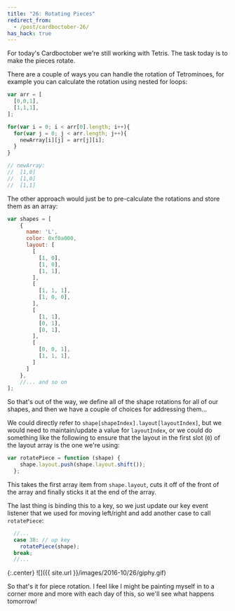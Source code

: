 ```yaml
---
title: "26: Rotating Pieces"
redirect_from:
  - /post/cardboctober-26/
has_hack: true
---
```


For today's Cardboctober we're still working with Tetris. The task today is to make the pieces rotate.

<!-- more -->

There are a couple of ways you can handle the rotation of Tetrominoes, for example you can calculate the rotation using nested for loops:

```javascript
var arr = [
  [0,0,1],
  [1,1,1],
];

for(var i = 0; i < arr[0].length; i++){
  for(var j = 0; j < arr.length; j++){
    newArray[i][j] = arr[j][i];
  }
}

// newArray:
//  [1,0]
//  [1,0]
//  [1,1]

```

The other approach would just be to pre-calculate the rotations and store them as an array:

```javascript
var shapes = [
    {
      name: 'L',
      color: 0xf0a000,
      layout: [
        [
          [1, 0],
          [1, 0],
          [1, 1],
        ],
        [
          [1, 1, 1],
          [1, 0, 0],
        ],
        [
          [1, 1],
          [0, 1],
          [0, 1],
        ],
        [
          [0, 0, 1],
          [1, 1, 1],
        ]
      ]
    },
    //... and so on
];
```

So that's out of the way, we define all of the shape rotations for all of our shapes, and then we have a couple of choices for addressing them...

We could directly refer to `shape[shapeIndex].layout[layoutIndex]`, but we would need to maintain/update a value for `layoutIndex`, or we could do something like the following to ensure that the layout in the first slot (`0`) of the layout array is the one we're using:

```javascript
var rotatePiece = function (shape) {
    shape.layout.push(shape.layout.shift());
  };
```

This takes the first array item from `shape.layout`, cuts it off of the front of the array and finally sticks it at the end of the array.

The last thing is binding this to a key, so we just update our key event listener that we used for moving left/right and add another case to call `rotatePiece`:

```javascript
  //...
  case 38: // up key
    rotatePiece(shape);
  break;
  //...
```

{:.center}
![]({{ site.url }}/images/2016-10/26/giphy.gif)

So that's it for piece rotation. I feel like I might be painting myself in to a corner more and more with each day of this, so we'll see what happens tomorrow!
